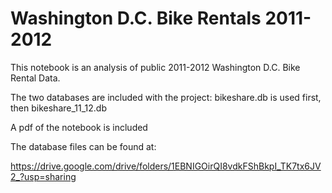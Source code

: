 # Washington D.C. Bike Rentals 2011-2012 

This notebook is an analysis of public 2011-2012 Washington D.C. Bike Rental Data.

The two databases are included with the project: bikeshare.db is used first, then bikeshare_11_12.db

A pdf of the notebook is included

The database files can be found at:

https://drive.google.com/drive/folders/1EBNIGOirQI8vdkFShBkpI_TK7tx6JV2_?usp=sharing
